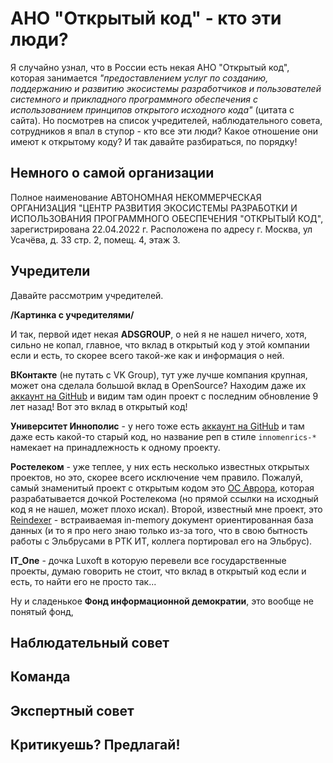 # АНО "Открытый код" - кто эти люди?

Я случайно узнал, что в России есть некая АНО "Открытый код", которая занимается *"предоставлением услуг по созданию, поддержанию и развитию экосистемы разработчиков и пользователей системного и прикладного программного обеспечения с использованием принципов открытого исходного кода"* (цитата с сайта). Но посмотрев на список учредителей, наблюдательного совета, сотрудников я впал в ступор - кто все эти люди? Какое отношение они имеют к открытому коду? И так давайте разбираться, по порядку!

## Немного о самой организации

Полное наименование АВТОНОМНАЯ НЕКОММЕРЧЕСКАЯ ОРГАНИЗАЦИЯ "ЦЕНТР РАЗВИТИЯ ЭКОСИСТЕМЫ РАЗРАБОТКИ И ИСПОЛЬЗОВАНИЯ ПРОГРАММНОГО ОБЕСПЕЧЕНИЯ "ОТКРЫТЫЙ КОД", зарегистрирована 22.04.2022 г. Расположена по адресу г. Москва, ул Усачёва, д. 33 стр. 2, помещ. 4, этаж 3.

## Учредители

Давайте рассмотрим учредителей.

**/Картинка с учредителями/**

И так, первой идет некая **ADSGROUP**, о ней я не нашел ничего, хотя, сильно не копал, главное, что вклад в открытый код у этой компании если и есть, то скорее всего такой-же как и информация о ней.

**ВКонтакте** (не путать с VK Group), тут уже лучше компания крупная, может она сделала большой вклад в OpenSource? Находим даже их [аккаунт на GitHub](https://github.com/vk-com/) и видим там один проект с последним обновление 9 лет назад! Вот это вклад в открытый код!

**Университет Иннополис** - у него тоже есть [аккаунт на GitHub](https://github.com/InnopolisUniversity/innometrics) и там даже есть какой-то старый код, но название реп в стиле `innomenrics-*` намекает на принадлежность к одному проекту.

**Ростелеком** - уже теплее, у них есть несколько известных открытых проектов, но это, скорее всего исключение чем правило. Пожалуй, самый знаменитый проект с открытым кодом это [ОС Аврора](https://auroraos.ru/), которая разрабатывается дочкой Ростелекома (но прямой ссылки на исходный код я не нашел, может плохо искал). Второй, известный мне проект, это [Reindexer](https://github.com/Restream/reindexer) - встраиваемая in-memory документ ориентированная база данных (и то я про него знаю только из-за того, что в свою бытность работы с Эльбрусами в РТК ИТ, коллега портировал его на Эльбрус).

**IT_One** - дочка Luxoft в которую перевели все государственные проекты, думаю говорить не стоит, что вклад в открытый код если и есть, то найти его не просто так...

Ну и сладенькое **Фонд информационной демократии**, это вообще не понятый фонд, 



## Наблюдательный совет



## Команда



## Экспертный совет



## Критикуешь? Предлагай!




